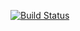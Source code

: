 [![Build Status](https://travis-ci.org/vikydragun/l4.svg?branch=master)](https://travis-ci.org/vikydragun/l4)
